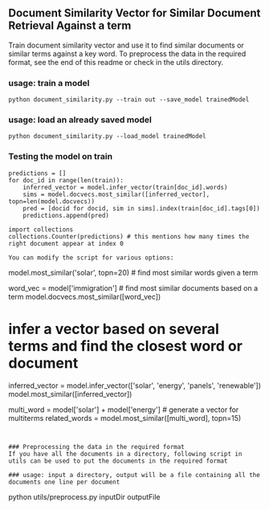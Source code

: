 ## Document Similarity Vector for Similar Document Retrieval Against a term

Train document similarity vector and use it to find similar documents or similar terms against a key word. To preprocess the data in the required format, see the end of this readme or check in the utils directory.

### usage: train a model
```
python document_similarity.py --train out --save_model trainedModel
```
### usage: load an already saved model
```
python document_similarity.py --load_model trainedModel
```

### Testing the model on train
```
predictions = []
for doc_id in range(len(train)):
    inferred_vector = model.infer_vector(train[doc_id].words)
    sims = model.docvecs.most_similar([inferred_vector], topn=len(model.docvecs))
    pred = [docid for docid, sim in sims].index(train[doc_id].tags[0])
    predictions.append(pred)

import collections
collections.Counter(predictions) # this mentions how many times the right document appear at index 0

You can modify the script for various options:
```
model.most_similar('solar', topn=20) # find most similar words given a term

word_vec = model['immigration'] # find most similar documents based on a term
model.docvecs.most_similar([word_vec])

# infer a vector based on several terms and find the closest word or document
inferred_vector = model.infer_vector(['solar', 'energy', 'panels', 'renewable'])
model.most_similar([inferred_vector])

multi_word = model['solar'] + model['energy'] # generate a vector for multiterms
related_words = model.most_similar([multi_word], topn=15)
```


### Preprocessing the data in the required format
If you have all the documents in a directory, following script in utils can be used to put the documents in the required format

### usage: input a directory, output will be a file containing all the documents one line per document

```
python utils/preprocess.py inputDir outputFile
```






